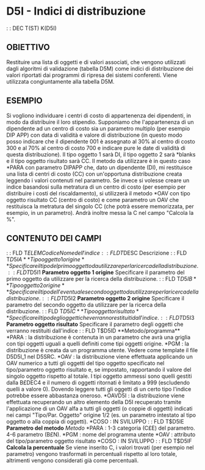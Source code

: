 # D5I - Indici di distribuzione
 :  : DEC T(ST) K(D5I)
## OBIETTIVO
Restituire una lista di oggetti e di valori associati, che vengono utilizzati dagli algoritmi di validazione (tabella D5M) come indici di distribuzione dei valori riportati dai programmi di ripresa dei sistemi conferenti.
Viene utilizzata congiuntamente alla tabella D5M.
## ESEMPIO
Si vogliono individuare i centri di costo di appartenenza dei dipendenti, in modo da distribuire il loro stipendio.
Supponiamo che l'appartenenza di un dipendente ad un centro di costo sia un parametro multiplo (per esempio DIP APP) con data di validità e valore di distribuzione (in questo modo posso indicare che il dipendente 001 è assegnato al 30% al centro di costo 300 e al 70% al centro di costo 700 e indicare pure le date di validità di questa distribuzione).
Il tipo oggetto 1 sarà DI, il tipo oggetto 2 sarà *blanks e il tipo oggetto risultato sarà CC.
Il metodo da utilizzare è in questo caso *PARA con parametro DIPAPP che, dato un dipendente (DI), mi restituisce una lista di centri di costo (CC) con un'opportuna distribuzione creata leggendo i valori contenuti nel parametro.
Se invece si volesse creare un indice basandosi sulla metratura di un centro di costo (per esempio per distribuire i costi del riscaldamento), si utilizzerà il metodo *OAV con tipo oggetto risultato CC (centro di costo) e come parametro un OAV che restituisca la metratura del singolo CC (che potrà essere memorizzata, per esempio, in un parametro). Andrà inoltre messa la C nel campo "Calcola la %".
## CONTENUTO DEI CAMPI
 :  : FLD T$ELEM Codice
Nome dell'indice
 :  : FLD T$DESC Descrizione
 :  : FLD T$D5IA **Tipo oggetto 1 origine**
Specificare il tipo del primo oggetto da utilizzare per la ricerca della distribuzione.
 :  : FLD T$D5I1 **Parametro oggetto 1 origine**
Specificare il parametro del primo oggetto da utilizzare per la ricerca della distribuzione.
 :  : FLD T$D5IB **Tipo oggetto 2 origine**
Specificare il tipo dell'eventuale secondo oggetto da utilizzare per la ricerca della distribuzione.
 :  : FLD T$D5I2 **Parametro oggetto 2 origine**
Specificare il parametro del secondo oggetto da utilizzare per la ricerca della distribuzione.
 :  : FLD T$D5IC **Tipo oggetto risultato**
Specificare il tipo degli oggetti che verranno restituiti dall'indice.
 :  : FLD T$D5I3 **Parametro oggetto risultato**
Specificare il parametro degli oggetti che verranno restituiti dall'indice
 :  : FLD T$D5ID **Metodo/programma**
*PARA :  la distribuzione è contenuta in un parametro che avrà una griglia con tipi oggetti uguali a quelli definiti come tipi oggetti origine.
*PGM :   la distribuzione è creata da un programma utente. Vedere come template il file D5D5I_1 nel D5SRC.
*OAV :   la distribuzione viene effettuata applicando un OAV numerico a tutti gli oggetti del tipo oggetto specificato nel tipo/parametro oggetto risultato e, se impostato, rapportando il valore del singolo oggetto rispetto al totale.
I tipi oggetto ammessi sono quelli gestiti dalla B£DEC4 e il numero di oggetti ritornati è limitato a 999 (escludendo quelli a valore 0).
Dovendo leggere tutti gli oggetti di un certo tipo l'indice potrebbe essere abbastanza oneroso.
*OAVD5I :  la distribuzione viene effettuata recuperando un altro elemento della D5I recuperato tramite l'applicazione di un OAV alfa a tutti gli oggetti (o coppie di oggetti) indicati nei campi "Tipo/Par. Oggetto" origine 1/2 (es. un parametro intestato al tipo oggetto o alla coppia di oggetti).
*COSO :  IN SVILUPPO
 :  : FLD T$D5IE **Parametro del metodo**
_Metodo_
*PARA :  1-3 categoria (C£E) del parametro. 4-6 parametro (B£N).
*PGM :   nome del programma utente *OAV :   attributo del tipo/parametro oggetto risultato *COSO :  IN SVILUPPO
 :  : FLD T$D5IF **Calcola la percentuale**
Se viene inserito C, i valori trovati (per esempio nel parametro) vengono trasformati in percentuali rispetto al loro totale, altrimenti vengono considerati già come percentuali.
